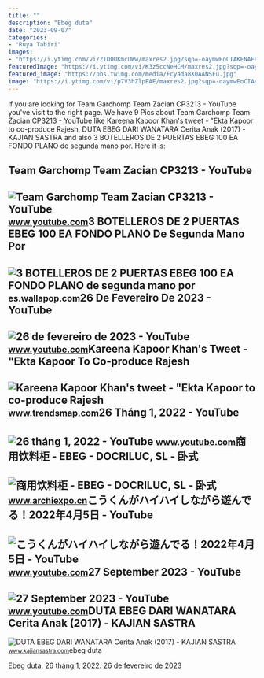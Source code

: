 ```yaml
---
title: ""
description: "Ebeg duta"
date: "2023-09-07"
categories:
- "Ruya Tabiri"
images:
- "https://i.ytimg.com/vi/ZTD0UKmcUWw/maxres2.jpg?sqp=-oaymwEoCIAKENAF8quKqQMcGADwAQH4AZQDgALQBYoCDAgAEAEYZSBcKFQwDw==&amp;rs=AOn4CLCAaFDQS00kH6FCmeCI0nZVRZOnWw"
featuredImage: "https://i.ytimg.com/vi/K3z5ccNeHCM/maxres2.jpg?sqp=-oaymwEoCIAKENAF8quKqQMcGADwAQH4Ac4FgAKACooCDAgAEAEYOyBcKGUwDw==&amp;rs=AOn4CLBdAFAl5VNw2fCmeci15vu69PNhxA"
featured_image: "https://pbs.twimg.com/media/Fcyada8X0AANSFu.jpg"
image: "https://i.ytimg.com/vi/p7V3hZlpEAE/maxres2.jpg?sqp=-oaymwEoCIAKENAF8quKqQMcGADwAQH4Ac4FgAKACooCDAgAEAEYZSBUKFIwDw==&amp;rs=AOn4CLDlrUkUUi23U1XR0KOpa-FCmeCI1g"
---
```


If you are looking for Team Garchomp Team Zacian CP3213 - YouTube you've visit to the right page. We have 9 Pics about Team Garchomp Team Zacian CP3213 - YouTube like Kareena Kapoor Khan's tweet - "Ekta Kapoor to co-produce Rajesh, DUTA EBEG DARI WANATARA Cerita Anak (2017) - KAJIAN SASTRA and also 3 BOTELLEROS DE 2 PUERTAS EBEG 100 EA FONDO PLANO de segunda mano por. Here it is:

Team Garchomp Team Zacian CP3213 - YouTube
------------------------------------------

 ![Team Garchomp Team Zacian CP3213 - YouTube](https://i.ytimg.com/vi/HYLCwcE-Dgc/maxres2.jpg?sqp=-oaymwEoCIAKENAF8quKqQMcGADwAQH4AYwCgALgA4oCDAgAEAEYRSBHKGUwDw==&rs=AOn4CLC_ulBvmvqa2cf2uT56Qfk3FCYaDA) <small>www.youtube.com</small>3 BOTELLEROS DE 2 PUERTAS EBEG 100 EA FONDO PLANO De Segunda Mano Por
---------------------------------------------------------------------

 ![3 BOTELLEROS DE 2 PUERTAS EBEG 100 EA FONDO PLANO de segunda mano por](https://cdn.wallapop.com/images/10420/cy/g9/__/c10420p783459680/i2633594118.jpg?pictureSize=W640) <small>es.wallapop.com</small>26 De Fevereiro De 2023 - YouTube
---------------------------------

 ![26 de fevereiro de 2023 - YouTube](https://i.ytimg.com/vi/K3z5ccNeHCM/maxres2.jpg?sqp=-oaymwEoCIAKENAF8quKqQMcGADwAQH4Ac4FgAKACooCDAgAEAEYOyBcKGUwDw==&rs=AOn4CLBdAFAl5VNw2fCmeci15vu69PNhxA) <small>www.youtube.com</small>Kareena Kapoor Khan's Tweet - "Ekta Kapoor To Co-produce Rajesh
---------------------------------------------------------------

 ![Kareena Kapoor Khan's tweet - "Ekta Kapoor to co-produce Rajesh](https://pbs.twimg.com/media/Fcyada8X0AANSFu.jpg) <small>www.trendsmap.com</small>26 Tháng 1, 2022 - YouTube
--------------------------

 ![26 tháng 1, 2022 - YouTube](https://i.ytimg.com/vi/ZTD0UKmcUWw/maxres2.jpg?sqp=-oaymwEoCIAKENAF8quKqQMcGADwAQH4AZQDgALQBYoCDAgAEAEYZSBcKFQwDw==&rs=AOn4CLCAaFDQS00kH6FCmeCI0nZVRZOnWw) <small>www.youtube.com</small>商用饮料柜 - EBEG - DOCRILUC, SL - 卧式
--------------------------------

 ![商用饮料柜 - EBEG - DOCRILUC, SL - 卧式](https://img.archiexpo.cn/images_ae/photo-g/4579993-18325411.jpg) <small>www.archiexpo.cn</small>こうくんがハイハイしながら遊んでる！2022年4月5日 - YouTube
-------------------------------------

 ![こうくんがハイハイしながら遊んでる！2022年4月5日 - YouTube](https://i.ytimg.com/vi/H2fAEMesIjo/maxresdefault.jpg?sqp=-oaymwEmCIAKENAF8quKqQMa8AEB-AH-CYAC0AWKAgwIABABGGUgXyhTMA8=&rs=AOn4CLCJYSghky0o-ilndxvg6fCYAda1ug) <small>www.youtube.com</small>27 September 2023 - YouTube
---------------------------

 ![27 September 2023 - YouTube](https://i.ytimg.com/vi/p7V3hZlpEAE/maxres2.jpg?sqp=-oaymwEoCIAKENAF8quKqQMcGADwAQH4Ac4FgAKACooCDAgAEAEYZSBUKFIwDw==&rs=AOn4CLDlrUkUUi23U1XR0KOpa-FCmeCI1g) <small>www.youtube.com</small>DUTA EBEG DARI WANATARA Cerita Anak (2017) - KAJIAN SASTRA
----------------------------------------------------------

 ![DUTA EBEG DARI WANATARA Cerita Anak (2017) - KAJIAN SASTRA](https://2.bp.blogspot.com/-83gpAHjZPmg/Wr4sRt-hI9I/AAAAAAAAHhg/IvzbQ14huWEHJg-kMNqclX7absnlEEsAACLcBGAs/s1600/Cover%2BDuta%2BEbeg%2BDari%2BWanatara.1.jpg) <small>www.kajiansastra.com</small>ebeg duta

Ebeg duta. 26 tháng 1, 2022. 26 de fevereiro de 2023
